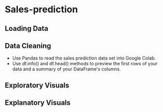 # Sales-prediction
  
## Loading Data
## Data Cleaning
- Use Pandas to read the sales prediction data set into Google Colab.
- Use df.info() and df.head() methods to preview the first rows of your data and a summary of your DataFrame's columns.
## Exploratory Visuals
## Explanatory Visuals
